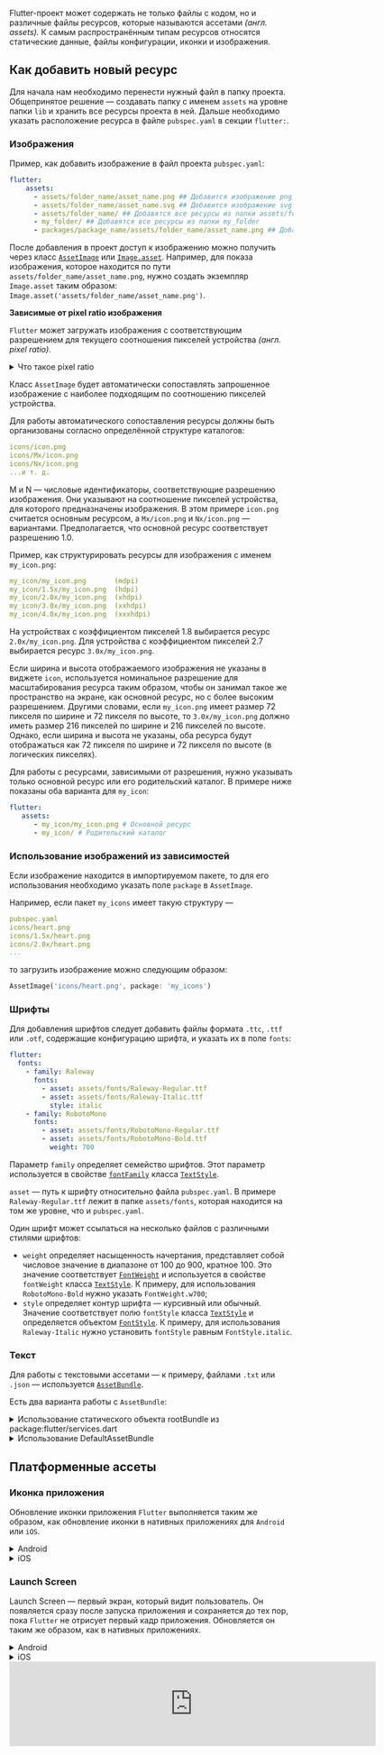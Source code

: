 Flutter-проект может содержать не только файлы с кодом, но и различные файлы ресурсов, которые называются ассетами *(англ. assets).* К самым распространённым типам ресурсов относятся статические данные, файлы конфигурации, иконки и изображения.   

## Как добавить новый ресурс

Для начала нам необходимо перенести нужный файл в папку проекта. Общепринятое решение — создавать папку с именем `assets` на уровне папки `lib` и хранить все ресурсы проекта в ней. Дальше необходимо указать расположение ресурса в файле `pubspec.yaml` в секции `flutter:`.

### Изображения

Пример, как добавить изображение в файл проекта `pubspec.yaml`:

```yaml
flutter:
    assets:
      - assets/folder_name/asset_name.png ## Добавится изображение png
      - assets/folder_name/asset_name.svg ## Добавится изображение svg
      - assets/folder_name/ ## Добавятся все ресурсы из папки assets/folder_name
      - my_folder/ ## Добавятся все ресурсы из папки my_folder
      - packages/package_name/assets/folder_name/asset_name.png ## Добавится asset_name.png из пакета package_name
```

После добавления в проект доступ к изображению можно получить через класс [`AssetImage`](https://api.flutter.dev/flutter/painting/AssetImage-class.html) или [`Image.asset`](https://api.flutter.dev/flutter/widgets/Image/Image.asset.html). Например, для показа изображения, которое находится по пути `assets/folder_name/asset_name.png`, нужно создать экземпляр `Image.asset` таким образом: `Image.asset('assets/folder_name/asset_name.png')`.

**Зависимые от pixel ratio изображения**

`Flutter` может загружать изображения с соответствующим разрешением для текущего соотношения пикселей устройства *(англ. pixel ratio)*.


<details>
<summary>Что такое pixel ratio</summary>

  Это отношение между физическим количеством пикселей устройства и логическим количеством пикселей, с которым работает приложение. 
    
  В мобильных устройствах используется различное физическое разрешение экрана. Устройства с более высоким разрешением имеют большее количество физических пикселей на экране, что позволяет отображать изображения с более высокой чёткостью и детализацией.
    
  При этом в разработке приложений часто используется логическое разрешение, которое измеряется в логических пикселях. 
    
  Логический пиксель — абстрактная единица измерения, используемая для создания интерфейса приложения.
    
  Коэффициент пикселей устройства позволяет адаптировать приложение к физическому разрешению экрана устройства. Он определяет, какое количество физических пикселей будет использоваться для отображения каждого логического пикселя в приложении. Если устройство имеет коэффициент пикселей устройства, отличный от 1.0, то для каждого логического пикселя можно использовать несколько физических пикселей для отображения более чёткого и детализированного изображения.
    
  Например, устройство с pixel ratio 2.0 будет использовать четыре физических пикселя (два по горизонтали и два по вертикали) для отображения каждого логического пикселя.

</details>

Класс `AssetImage` будет автоматически сопоставлять запрошенное изображение с наиболее подходящим по соотношению пикселей устройства.

Для работы автоматического сопоставления ресурсы должны быть организованы согласно определённой структуре каталогов:

```yaml
icons/icon.png
icons/Mx/icon.png
icons/Nx/icon.png
...и т. д.
```

M и N — числовые идентификаторы, соответствующие разрешению изображения. Они указывают на соотношение пикселей устройства, для которого предназначены изображения. В этом примере `icon.png` считается основным ресурсом, а `Mx/icon.png` и `Nx/icon.png` — вариантами. Предполагается, что основной ресурс соответствует разрешению 1.0.

Пример, как структурировать ресурсы для изображения с именем `my_icon.png`:

```yaml
my_icon/my_icon.png       (mdpi)
my_icon/1.5x/my_icon.png  (hdpi)
my_icon/2.0x/my_icon.png  (xhdpi)
my_icon/3.0x/my_icon.png  (xxhdpi)
my_icon/4.0x/my_icon.png  (xxxhdpi)
```

На устройствах с коэффициентом пикселей 1.8 выбирается ресурс `2.0x/my_icon.png`. Для устройства с коэффициентом пикселей 2.7 выбирается ресурс `3.0x/my_icon.png`.

Если ширина и высота отображаемого изображения не указаны в виджете `icon`, используется номинальное разрешение для масштабирования ресурса таким образом, чтобы он занимал такое же пространство на экране, как основной ресурс, но с более высоким разрешением. Другими словами, если `my_icon.png` имеет размер 72 пикселя по ширине и 72 пикселя по высоте, то `3.0x/my_icon.png` должно иметь размер 216 пикселей по ширине и 216 пикселей по высоте. Однако, если ширина и высота не указаны, оба ресурса будут отображаться как 72 пикселя по ширине и 72 пикселя по высоте (в логических пикселях).

Для работы с ресурсами, зависимыми от разрешения, нужно указывать только основной ресурс или его родительский каталог. В примере ниже показаны оба варианта для `my_icon`:

```yaml
flutter:
   assets:
      - my_icon/my_icon.png # Основной ресурс
      - my_icon/ # Родительский каталог
```

### Использование изображений из зависимостей

Если изображение находится в импортируемом пакете, то для его использования необходимо указать поле `package` в `AssetImage`.

Например, если пакет `my_icons` имеет такую структуру —

```yaml
pubspec.yaml
icons/heart.png
icons/1.5x/heart.png
icons/2.0x/heart.png
...
```

то загрузить изображение можно следующим образом:

```dart
AssetImage('icons/heart.png', package: 'my_icons')
```

### Шрифты

Для добавления шрифтов следует добавить файлы формата `.ttc`, `.ttf` или `.otf`, содержащие конфигурацию шрифта, и указать их в поле `fonts`:

```yaml
flutter:
  fonts:
    - family: Raleway
      fonts:
        - asset: assets/fonts/Raleway-Regular.ttf
        - asset: assets/fonts/Raleway-Italic.ttf
          style: italic
    - family: RobotoMono
      fonts:
        - asset: assets/fonts/RobotoMono-Regular.ttf
        - asset: assets/fonts/RobotoMono-Bold.ttf
          weight: 700
```

Параметр `family` определяет семейство шрифтов. Этот параметр используется в свойстве [`fontFamily`](https://api.flutter.dev/flutter/painting/TextStyle/fontFamily.html) класса [`TextStyle`](https://api.flutter.dev/flutter/painting/TextStyle-class.html).

`asset` — путь к шрифту относительно файла `pubspec.yaml`. В примере `Raleway-Regular.ttf` лежит в папке `assets/fonts`, которая находится на том же уровне, что и `pubspec.yaml`.

Один шрифт может ссылаться на несколько файлов с различными стилями шрифтов:

- `weight` определяет насыщенность начертания, представляет собой числовое значение в диапазоне от 100 до 900, кратное 100. Это значение соответствует [`FontWeight`](https://api.flutter.dev/flutter/dart-ui/FontWeight-class.html) и используется в свойстве `fontWeight` класса [`TextStyle`](https://api.flutter.dev/flutter/painting/TextStyle-class.html). К примеру, для использования `RobotoMono-Bold` нужно указать `FontWeight.w700`;
- `style` определяет контур шрифта — курсивный или обычный. Значение соответствует полю `fontStyle` класса [`TextStyle`](https://api.flutter.dev/flutter/painting/TextStyle-class.html) и определяется объектом [`FontStyle`](https://api.flutter.dev/flutter/dart-ui/FontStyle.html). К примеру, для использования `Raleway-Italic` нужно установить `fontStyle` равным `FontStyle.italic`.

### Текст

Для работы с текстовыми ассетами — к примеру, файлами `.txt` или `.json` — используется [`AssetBundle`](https://api.flutter.dev/flutter/services/AssetBundle-class.html).

Есть два варианта работы с `AssetBundle`:

<details>
<summary>Использование статического объекта rootBundle из package:flutter/services.dart</summary>

  ```dart
    import 'package:flutter/services.dart' show rootBundle;
    
    await rootBundle.loadString('assets/config.json');
  ```
</details>


<details>
<summary>Использование DefaultAssetBundle</summary>

  ```dart
    import 'package:flutter/services.dart' show rootBundle;
    import 'package:flutter/material.dart';
    
    class MyWidget extends StatelessWidget {
    	@override
      Widget build(BuildContext context) {
    		return FutureBuilder(
    	      future: DefaultAssetBundle.of(context).loadString('assets/config.json'),
    	      builder: (context, snapshot) => Text(snapshot.data ?? ''),
        );
    	}
    }
  ```
    
  `DefaultAssetBundle` — это `InheritedWidget`, который позволяет получить текущий `AssetBundle`, а не использовать основной набор ресурсов по умолчанию `rootBundle`. Этот подход позволяет родительскому виджету заменить `AssetBundle` во время выполнения, что бывает полезно для локализации или сценариев тестирования.
</details>
    

## Платформенные ассеты

### Иконка приложения

Обновление иконки приложения `Flutter` выполняется таким же образом, как обновление иконки в нативных приложениях для `Android` или `iOS`.

<details>
<summary>Android</summary>

  В корневом каталоге проекта `Flutter` перейдите в `android/app/src/main/res`. Различные папки ресурсов в формате [`bitmap`](https://developer.android.com/reference/android/graphics/Bitmap), такие как `mipmap-hdpi`, уже содержат изображения с именем `ic_launcher.png`. Замените их на желаемые ресурсы, соблюдая рекомендуемый размер значков для каждой плотности экрана, указанный в [Android Developer Guide](https://developer.android.com/training/multiscreen/screendensities).
    
  ![Untitled.png](https://yastatic.net/s3/ml-handbook/admin/Untitled_f2044f941d.png)
</details>

<details>
<summary>iOS</summary>

  В корневом каталоге вашего проекта `Flutter` перейдите в `ios/Runner`. Каталог `Assets.xcassets/AppIcon.appiconset` уже содержит заполнительные изображения. Замените их изображениями соответствующего размера, указанными в их именах файлов, согласно рекомендациям [Apple Human Interface Guidelines](https://developer.apple.com/design/human-interface-guidelines/app-icons), сохраняя оригинальные имена файлов.
    
  ![Untitled 1.png](https://yastatic.net/s3/ml-handbook/admin/Untitled_1_70a6649d56.png)
</details>

### Launch Screen

Launch Screen — первый экран, который видит пользователь. Он появляется сразу после запуска приложения и сохраняется до тех пор, пока `Flutter` не отрисует первый кадр приложения. Обновляется он таким же образом, как в нативных приложениях. 

<details>
<summary>Android</summary>

  Для добавления экрана запуска в приложении нужно перейти в папку `android/app/src/main`. В файле `res/drawable/launch_background.xml` можно использовать [layer list drawable](https://developer.android.com/guide/topics/resources/drawable-resource#LayerList) XML-файл для кастомизации экрана запуска.
    
  Дополнительные сведения можно найти в [официальной документации](https://docs.flutter.dev/platform-integration/android/splash-screen).
</details>

<details>
<summary>iOS</summary>

  Чтобы добавить изображение в центр, в папку `ios/Runner/Assets.xcassets/LaunchImage.imageset` нужно поместить изображения с именами `LaunchImage.png`, `LaunchImage@2x.png`, `LaunchImage@3x.png`. Для использования других имён файлов нужно обновить файл `Contents.json` в `ios/Runner`.
    
  Также можно полностью настроить шаблон экрана запуска в Xcode, открыв `ios/Runner.xcworkspace`. В навигаторе проекта нужно перейти в `Runner/Runner` и добавить изображения, открыв `Assets.xcassets` или настроив экран запуска с помощью Interface Builder в файле `LaunchScreen.storyboard`.
    
  Дополнительные сведения можно найти в [официальной документации](https://docs.flutter.dev/platform-integration/ios/launch-screen).
</details>

<script src="https://yastatic.net/s3/frontend/forms/_/embed.js"></script>
<iframe src="https://forms.yandex.ru/surveys/13487077.a9b33288bab4f6a4dd5c2077b4428f0314639c09/?iframe=1" frameborder="0" name="ya-form-13487077.a9b33288bab4f6a4dd5c2077b4428f0314639c09" width="650"></iframe>
